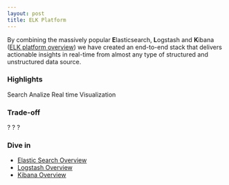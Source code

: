 ```yaml
---
layout: post
title: ELK Platform
---
```


By combining the massively popular **E**lasticsearch, **L**ogstash and **K**ibana (<a target="_blank" href="http://www.elasticsearch.org/overview/">ELK platform overview</a>) we have created an end-to-end stack that delivers actionable insights in real-time from almost any type of structured and unstructured data source. 

### Highlights

<span class="label label-primary">Search</span>
<span class="label label-primary">Analize</span>
<span class="label label-primary">Real time</span>
<span class="label label-primary">Visualization</span>

### Trade-off
<span class="label label-success">?</span>
<span class="label label-warning">?</span>
<span class="label label-danger">?</span>

### Dive in

* [Elastic Search Overview](/2014/08/24/elastic-search/)
* [Logstash Overview](/2014/08/25/logstash/)
* [Kibana Overview](/2014/08/31/kibana/)